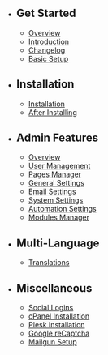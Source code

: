 - ## Get Started
    - [Overview](/{{version}}/overview)
    - [Introduction](/{{version}}/introduction)
    - [Changelog](/{{version}}/changelog)
    - [Basic Setup](/{{version}}/basic-setup)
- ## Installation
    - [Installation](/{{version}}/installation/overview)
    - [After Installing](/{{version}}/installation/after-installing)
- ## Admin Features
    - [Overview](/{{version}}/admin/overview)
    - [User Management](/{{version}}/admin/user-management)
    - [Pages Manager](/{{version}}/admin/pages-manager)
    - [General Settings](/{{version}}/admin/general-settings)
    - [Email Settings](/{{version}}/admin/email-settings)
    - [System Settings](/{{version}}/admin/system-settings)
    - [Automation Settings](/{{version}}/admin/automation-settings)
    - [Modules Manager](/{{version}}/admin/modules-manager)
- ## Multi-Language
    - [Translations](https://github.com/LaraPass/Translations)
- ## Miscellaneous
    - [Social Logins](/{{version}}/misc/social-logins)
    - [cPanel Installation](/{{version}}/misc/cpanel)
    - [Plesk Installation](/{{version}}/misc/plesk)
    - [Google reCaptcha](/{{version}}/misc/recaptcha)
    - [Mailgun Setup](/{{version}}/misc/mailgun)